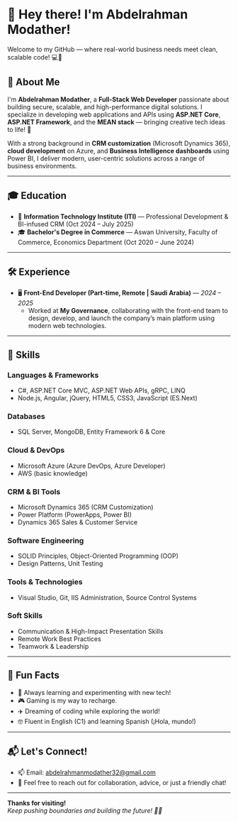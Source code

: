 # 👋 Hey there! I'm Abdelrahman Modather!

Welcome to my GitHub — where real-world business needs meet clean, scalable code! 💻🚀

## 🌟 About Me
I'm **Abdelrahman Modather**, a **Full-Stack Web Developer** passionate about building secure, scalable, and high-performance digital solutions. I specialize in developing web applications and APIs using **ASP.NET Core**, **ASP.NET Framework**, and the **MEAN stack** — bringing creative tech ideas to life! 🎯

With a strong background in **CRM customization** (Microsoft Dynamics 365), **cloud development** on Azure, and **Business Intelligence dashboards** using Power BI, I deliver modern, user-centric solutions across a range of business environments.

---

## 🎓 Education

- 🎯 **Information Technology Institute (ITI)** — Professional Development & BI-infused CRM (Oct 2024 – July 2025)
- 🎓 **Bachelor's Degree in Commerce** — Aswan University, Faculty of Commerce, Economics Department (Oct 2020 – June 2024)

---

## 🛠️ Experience

- 🖥️ **Front-End Developer (Part-time, Remote | Saudi Arabia)** — *2024 – 2025*
  - Worked at **My Governance**, collaborating with the front-end team to design, develop, and launch the company’s main platform using modern web technologies.

---

## 🚀 Skills

### Languages & Frameworks
- C#, ASP.NET Core MVC, ASP.NET Web APIs, gRPC, LINQ
- Node.js, Angular, jQuery, HTML5, CSS3, JavaScript (ES.Next)

### Databases
- SQL Server, MongoDB, Entity Framework 6 & Core

### Cloud & DevOps
- Microsoft Azure (Azure DevOps, Azure Developer)
- AWS (basic knowledge)

### CRM & BI Tools
- Microsoft Dynamics 365 (CRM Customization)
- Power Platform (PowerApps, Power BI)
- Dynamics 365 Sales & Customer Service

### Software Engineering
- SOLID Principles, Object-Oriented Programming (OOP)
- Design Patterns, Unit Testing

### Tools & Technologies
- Visual Studio, Git, IIS Administration, Source Control Systems

### Soft Skills
- Communication & High-Impact Presentation Skills
- Remote Work Best Practices
- Teamwork & Leadership

---

## 🎯 Fun Facts
- 🌱 Always learning and experimenting with new tech!
- 🎮 Gaming is my way to recharge.
- ✈️ Dreaming of coding while exploring the world!
- 🤓 Fluent in English (C1) and learning Spanish (¡Hola, mundo!)

---

## 📬 Let's Connect!
- 📫 Email: [abdelrahmanmodather32@gmail.com](mailto:abdelrahmanmodather32@gmail.com)
- 💬 Feel free to reach out for collaboration, advice, or just a friendly chat!

---

**Thanks for visiting!**  
*Keep pushing boundaries and building the future! 🚀✨*
